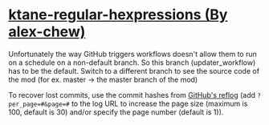 # [ktane-regular-hexpressions (By alex-chew)](https://github.com/alex-chew/ktane-regular-hexpressions)

Unfortunately the way GitHub triggers workflows doesn't allow them to run on a schedule on a non-default branch. So this branch (updater_workflow) has to be the default. Switch to a different branch to see the source code of the mod (for ex. master -> the master branch of the mod)

To recover lost commits, use the commit hashes from [GitHub's reflog](https://api.github.com/repos/KtaneModules/ktane-regular-hexpressions-alex-chew/events) (add `?per_page=#&page=#` to the log URL to increase the page size (maximum is 100, default is 30) and/or specify the page number (default is 1)).
